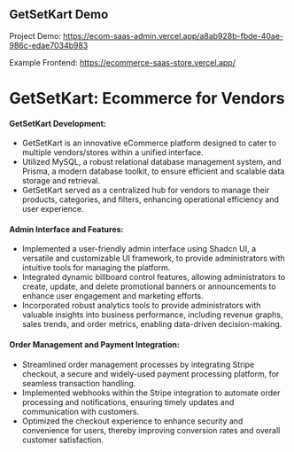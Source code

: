 
## GetSetKart Demo

Project Demo:
https://ecom-saas-admin.vercel.app/a8ab928b-fbde-40ae-986c-edae7034b983

Example Frontend: https://ecommerce-saas-store.vercel.app/

# GetSetKart: Ecommerce for Vendors

#### GetSetKart Development:

- GetSetKart is an innovative eCommerce platform designed to cater to multiple vendors/stores within a unified interface.
- Utilized MySQL, a robust relational database management system, and Prisma, a modern database toolkit, to ensure efficient and scalable data storage and retrieval.
- GetSetKart served as a centralized hub for vendors to manage their products, categories, and filters, enhancing operational efficiency and user experience.

#### Admin Interface and Features:

- Implemented a user-friendly admin interface using Shadcn UI, a versatile and customizable UI framework, to provide administrators with intuitive tools for managing the platform.
- Integrated dynamic billboard control features, allowing administrators to create, update, and delete promotional banners or announcements to enhance user engagement and marketing efforts.
- Incorporated robust analytics tools to provide administrators with valuable insights into business performance, including revenue graphs, sales trends, and order metrics, enabling data-driven decision-making.

#### Order Management and Payment Integration:

- Streamlined order management processes by integrating Stripe checkout, a secure and widely-used payment processing platform, for seamless transaction handling.
- Implemented webhooks within the Stripe integration to automate order processing and notifications, ensuring timely updates and communication with customers.
- Optimized the checkout experience to enhance security and convenience for users, thereby improving conversion rates and overall customer satisfaction.

